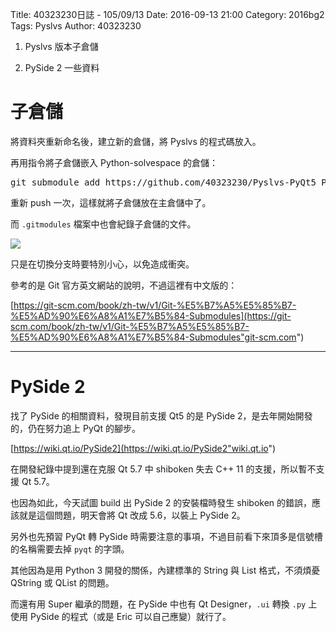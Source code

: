 Title: 40323230日誌 - 105/09/13
Date: 2016-09-13 21:00
Category: 2016bg2
Tags: Pyslvs
Author: 40323230

1. Pyslvs 版本子倉儲

1. PySide 2 一些資料

<!-- PELICAN_END_SUMMARY -->

子倉儲
===

將資料夾重新命名後，建立新的倉儲，將 Pyslvs 的程式碼放入。

再用指令將子倉儲嵌入 Python-solvespace 的倉儲：

<pre>
git submodule add https://github.com/40323230/Pyslvs-PyQt5 Pyslvs-PyQt5
</pre>

重新 push 一次，這樣就將子倉儲放在主倉儲中了。

而 `.gitmodules` 檔案中也會紀錄子倉儲的文件。

<img src="http://i.imgur.com/lnJGtQs.png" >

只是在切換分支時要特別小心，以免造成衝突。

參考的是 Git 官方英文網站的說明，不過這裡有中文版的：

[https://git-scm.com/book/zh-tw/v1/Git-%E5%B7%A5%E5%85%B7-%E5%AD%90%E6%A8%A1%E7%B5%84-Submodules](https://git-scm.com/book/zh-tw/v1/Git-%E5%B7%A5%E5%85%B7-%E5%AD%90%E6%A8%A1%E7%B5%84-Submodules"git-scm.com")

<hr>

PySide 2
===

找了 PySide 的相關資料，發現目前支援 Qt5 的是 PySide 2，是去年開始開發的，仍在努力追上 PyQt 的腳步。

[https://wiki.qt.io/PySide2](https://wiki.qt.io/PySide2"wiki.qt.io")

在開發紀錄中提到還在克服 Qt 5.7 中 shiboken 失去 C++ 11 的支援，所以暫不支援 Qt 5.7。

也因為如此，今天試圖 build 出 PySide 2 的安裝檔時發生 shiboken 的錯誤，應該就是這個問題，明天會將 Qt 改成 5.6，以裝上 PySide 2。

另外也先預習 PyQt 轉 PySide 時需要注意的事項，不過目前看下來頂多是信號槽的名稱需要去掉 `pyqt` 的字頭。

其他因為是用 Python 3 開發的關係，內建標準的 String 與 List 格式，不須煩憂 QString 或 QList 的問題。

而還有用 Super 繼承的問題，在 PySide 中也有 Qt Designer，`.ui` 轉換 `.py` 上使用 PySide 的程式（或是 Eric 可以自己應變）就行了。